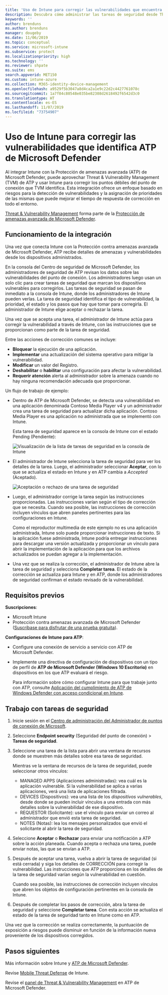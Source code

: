 ```yaml
---
title: 'Uso de Intune para corregir las vulnerabilidades que encuentra ATP de Microsoft Defender: Azure | Microsoft Docs'
description: Descubra cómo administrar las tareas de seguridad desde Threat & Vulnerability Management, parte de la Protección contra amenazas avanzada (ATP) de Microsoft Defender desde la consola de Intune.
keywords: ''
author: brenduns
ms.author: brenduns
manager: dougeby
ms.date: 11/06/2019
ms.topic: conceptual
ms.service: microsoft-intune
ms.subservice: protect
ms.localizationpriority: high
ms.technology: ''
ms.reviewer: shpate
ms.suite: ems
search.appverid: MET150
ms.custom: intune-azure
ms.collection: M365-identity-device-management
ms.openlocfilehash: a9529f5b3047a8d4ca2a1e9c22d2c4427761078c
ms.sourcegitcommit: 1a7f04c80548e035be82308d2618492f6542d3c0
ms.translationtype: HT
ms.contentlocale: es-ES
ms.lasthandoff: 11/07/2019
ms.locfileid: "73754907"
---
```

# <a name="use-intune-to-remediate-vulnerabilities-identified-by-microsoft-defender-atp"></a>Uso de Intune para corregir las vulnerabilidades que identifica ATP de Microsoft Defender

Al integrar Intune con la Protección de amenazas avanzada (ATP) de Microsoft Defender, puede aprovechar Threat & Vulnerability Management (TVM) de ATP y usar Intune para corregir los puntos débiles del punto de conexión que TVM identifica. Esta integración ofrece un enfoque basado en riesgos para la detección de vulnerabilidades y la asignación de prioridades de las mismas que puede mejorar el tiempo de respuesta de corrección en todo el entorno.

[Threat & Vulnerability Management](https://docs.microsoft.com/windows/security/threat-protection/windows-defender-atp/next-gen-threat-and-vuln-mgt) forma parte de la [Protección de amenazas avanzada de Microsoft Defender](https://docs.microsoft.com/windows/security/threat-protection/windows-defender-atp/windows-defender-advanced-threat-protection).

## <a name="how-integration-works"></a>Funcionamiento de la integración

Una vez que conecta Intune con la Protección contra amenazas avanzada de Microsoft Defender, ATP recibe detalles de amenazas y vulnerabilidades desde los dispositivos administrados.

En la consola del Centro de seguridad de Microsoft Defender, los administradores de seguridad de ATP revisan los datos sobre las vulnerabilidades del punto de conexión. Los administradores luego usan un solo clic para crear tareas de seguridad que marcan los dispositivos vulnerables para corregirlos. Las tareas de seguridad se pasan de inmediato a la consola de Intune, donde los administradores de Intune pueden verlas. La tarea de seguridad identifica el tipo de vulnerabilidad, la prioridad, el estado y los pasos que hay que tomar para corregirla. El administrador de Intune elige aceptar o rechazar la tarea.

Una vez que se acepta una tarea, el administrador de Intune actúa para corregir la vulnerabilidad a través de Intune, con las instrucciones que se proporcionan como parte de la tarea de seguridad.

Entre las acciones de corrección comunes se incluye:

- **Bloquear** la ejecución de una aplicación.
- **Implementar** una actualización del sistema operativo para mitigar la vulnerabilidad.
- **Modificar** un valor del Registro.
- **Deshabilitar** o **habilitar** una configuración para afectar la vulnerabilidad.
- **Requerir atención** alerta al administrador sobre la amenaza cuando no hay ninguna recomendación adecuada que proporcionar.

Un flujo de trabajo de ejemplo:

- Dentro de ATP de Microsoft Defender, se detecta una vulnerabilidad en una aplicación denominada Contoso Media Player v4 y un administrador crea una tarea de seguridad para actualizar dicha aplicación. Contoso Media Player es una aplicación no administrada que se implementó con Intune.

  Esta tarea de seguridad aparece en la consola de Intune con el estado Pending (Pendiente):

  ![Visualización de la lista de tareas de seguridad en la consola de Intune](./media/atp-manage-vulnerabilities/temp-security-tasks.png)

- El administrador de Intune selecciona la tarea de seguridad para ver los detalles de la tarea.  Luego, el administrador seleccionar **Aceptar**, con lo que se actualiza el estado en Intune y en ATP cambia a *Accepted* (Aceptado).

  ![Aceptación o rechazo de una tarea de seguridad](./media/atp-manage-vulnerabilities/temp-accept-task.png)

- Luego, el administrador corrige la tarea según las instrucciones proporcionadas. Las instrucciones varían según el tipo de corrección que se necesita. Cuando sea posible, las instrucciones de corrección incluyen vínculos que abren paneles pertinentes para las configuraciones en Intune.

  Como el reproductor multimedia de este ejemplo no es una aplicación administrada, Intune solo puede proporcionar instrucciones de texto. Si la aplicación fuese administrada, Intune podría entregar instrucciones para descargar una versión actualizada y proporcionar un vínculo para abrir la implementación de la aplicación para que los archivos actualizados se puedan agregar a la implementación.

- Una vez que se realiza la corrección, el administrador de Intune abre la tarea de seguridad y selecciona **Completar tarea**.  El estado de la corrección se actualiza para Intune y en ATP, donde los administradores de seguridad confirman el estado revisado de la vulnerabilidad.

## <a name="prerequisites"></a>Requisitos previos  

**Suscripciones**:

- Microsoft Intune  
- Protección contra amenazas avanzada de Microsoft Defender ([Suscríbase para disfrutar de una prueba gratuita](https://www.microsoft.com/WindowsForBusiness/windows-atp?ocid=docs-wdatp-main-abovefoldlink)).

**Configuraciones de Intune para ATP**:

- Configure una conexión de servicio a servicio con ATP de Microsoft Defender.
- Implemente una directiva de configuración de dispositivos con un tipo de perfil de **ATP de Microsoft Defender (Windows 10 Escritorio)** en dispositivos en los que ATP evaluará el riesgo.

  Para información sobre cómo configurar Intune para que trabaje junto con ATP, consulte [Aplicación del cumplimiento de ATP de Windows Defender con acceso condicional en Intune](advanced-threat-protection.md#enable-microsoft-defender-atp-in-intune).

## <a name="work-with-security-tasks"></a>Trabajo con tareas de seguridad

1. Inicie sesión en el [Centro de administración del Administrador de puntos de conexión de Microsoft](https://go.microsoft.com/fwlink/?linkid=2109431).

2. Seleccione **Endpoint security** (Seguridad del punto de conexión)  > **Tareas de seguridad**.

3. Seleccione una tarea de la lista para abrir una ventana de recursos donde se muestren más detalles sobre esa tarea de seguridad.

   Mientras ve la ventana de recursos de la tarea de seguridad, puede seleccionar otros vínculos:

   - MANAGED APPS (Aplicaciones administradas): vea cuál es la aplicación vulnerable. Si la vulnerabilidad se aplica a varias aplicaciones, verá una lista de aplicaciones filtrada.
   - DEVICES (Dispositivos): vea una lista de los *dispositivos vulnerables*, desde donde se pueden incluir vínculos a una entrada con más detalles sobre la vulnerabilidad de ese dispositivo.
   - REQUESTOR (Solicitante): use el vínculo para enviar un correo al administrador que envió esta tarea de seguridad.
   - NOTES (Notas): lea los mensajes personalizados que envió el solicitante al abrir la tarea de seguridad.

4. Seleccione **Aceptar** o **Rechazar** para enviar una notificación a ATP sobre la acción planeada. Cuando acepta o rechaza una tarea, puede enviar notas, las que se envían a ATP.

5. Después de aceptar una tarea, vuelva a abrir la tarea de seguridad (si está cerrada) y siga los detalles de CORRECCIÓN para corregir la vulnerabilidad. Las instrucciones que ATP proporciona en los detalles de la tarea de seguridad varían según la vulnerabilidad en cuestión.

   Cuando sea posible, las instrucciones de corrección incluyen vínculos que abren los objetos de configuración pertinentes en la consola de Intune.

6. Después de completar los pasos de corrección, abra la tarea de seguridad y seleccione **Completar tarea**.  Con esta acción se actualiza el estado de la tarea de seguridad tanto en Intune como en ATP.

Una vez que la corrección se realiza correctamente, la puntuación de exposición a riesgos puede disminuir en función de la información nueva proveniente de los dispositivos corregidos.

## <a name="next-steps"></a>Pasos siguientes
Más información sobre Intune y [ATP de Microsoft Defender](advanced-threat-protection.md).

Revise [Mobile Threat Defense](mobile-threat-defense.md) de Intune.

Revise el [panel de Threat & Vulnerability Management](https://docs.microsoft.com/windows/security/threat-protection/windows-defender-atp/tvm-dashboard-insights) en ATP de Microsoft Defender.
